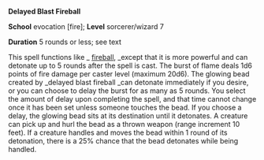  **Delayed Blast Fireball**

**School** evocation [fire]; **Level** sorcerer/wizard 7

**Duration** 5 rounds or less; see text

This spell functions like _ [fireball](fireball.md#_fireball), _except that it is more powerful and can detonate up to 5 rounds after the spell is cast. The burst of flame deals 1d6 points of fire damage per caster level (maximum 20d6). The glowing bead created by _delayed blast fireball _can detonate immediately if you desire, or you can choose to delay the burst for as many as 5 rounds. You select the amount of delay upon completing the spell, and that time cannot change once it has been set unless someone touches the bead. If you choose a delay, the glowing bead sits at its destination until it detonates. A creature can pick up and hurl the bead as a thrown weapon (range increment 10 feet). If a creature handles and moves the bead within 1 round of its detonation, there is a 25% chance that the bead detonates while being handled.

